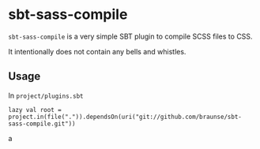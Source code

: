 # sbt-sass-compile

`sbt-sass-compile` is a very simple SBT plugin to compile SCSS files to CSS.

It intentionally does not contain any bells and whistles.

## Usage

In `project/plugins.sbt`

    lazy val root = project.in(file(".")).dependsOn(uri("git://github.com/braunse/sbt-sass-compile.git"))

a